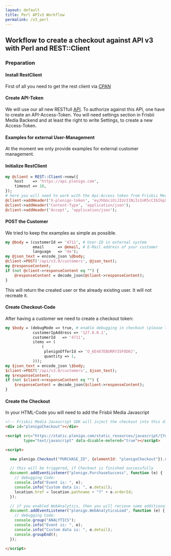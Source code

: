 ```yaml
---
layout: default
title: Perl APIv3 Workflow
permalink: /v3_perl
---
```


## Workflow to create a checkout against API v3 with Perl and REST::Client

### Preparation

#### Install RestClient

First of all you need to get the rest client via [CPAN](https://metacpan.org/pod/REST::Client)

#### Create API-Token

We will use our all new RESTfull [API](https://api.plenigo.com). To authorize against this API, one have to create an API-Access-Token.
You will need settings section in Frisbii Media Backend and at least the right to write Settings, to create a new Access-Token.


#### Examples for external User-Management

At the moment we only provide examples for external customer management. 

#### Initialize RestClient

```perl
my @client = REST::Client->new({
    host    => 'https://api.plenigo.com',
    timeout => 10,
});
# here you will need to work with the Api-Access token from Frisbii Media backend
@client->addHeader('X-plenigo-token', 'eyJhbGciOiJIUzI1NiIsInR5cCI6IkpXVCJ9.eyJ0aGVzZSI6ImFyZSIsInBsZW5pZ28iOiJ0ZXN0IiwiZGF0YSI6ImRvIiwibm90IjoiY29uc3VtZSJ9.xnFAQQbHEFLisgeU2YqWsIfpCgEbmh_Hy59Ja0Ztxyw');
@client->addHeader('Content-Type', 'application/json');
@client->addHeader('Accept', 'application/json');
```

#### POST the Customer

We tried to keep the examples as simple as possible.

```perl
my @body = (customerId => '4711', # User-ID in external system
            email      => @email, # E-Mail address of your customer
            language   => 'de');
my @json_text = encode_json \@body;
@client->POST('/api/v3.0/customers', @json_text);
my @responseContent;
if (not @client->responseContent eq "") {
    @responseContent = decode_json(@client->responseContent);
}
```

This will return the created user or the already existing user. It will not recreate it.

#### Create Checkout-Code

After having a customer we need to create a checkout token:

```perl
my $body = (debugMode => true, # enable debugging in checkout (please turn it off in prod environment)
            customerIpAddress => '127.0.0.1',
            customerId   => '4711',
            items => (
                (
                 plenigoOfferId => 'O_6E487EBURRY35FOD0J',
                 quantity => 1,
            )));
my $json_text = encode_json \$body;
$client->POST('/api/v3.0/customers', $json_text);
my $responseContent;
if (not $client->responseContent eq "") {
    $responseContent = decode_json($client->responseContent);
}
```

#### Create the Checkout
In your HTML-Code you will need to add the Frisbii Media Javascript

```html
<!-- Frisbii Media Javascript SDK will inject the checkout into this div -->
<div id="plenigoCheckout"></div>

<script src="https://static.plenigo.com/static_resources/javascript/{YourCompanyId}/plenigo_sdk.min.js"
        type="text/javascript" data-disable-metered="true"></script>

<script>

  new plenigo.Checkout("PURCHASE_ID", {elementId: "plenigoCheckout"}).start();

  // this will be triggered, if Checkout is finished successfully
  document.addEventListener("plenigo.PurchaseSuccess", function (e) {
    // debugging Code:
    console.info("Event is: ", e);
    console.info("Custom data is: ", e.detail);
    location.href = location.pathname + "?" + e.orderId;
  });

  // if you enabled WebAnalytics, then you will recieve some additional information during the checkout 
  document.addEventListener("plenigo.WebAnalyticsLoad", function (e) {
    // debugging Code:
    console.group("ANALYTICS");
    console.info("Event is: ", e);
    console.info("Custom data is: ", e.detail);
    console.groupEnd();
  });

</script>
```
